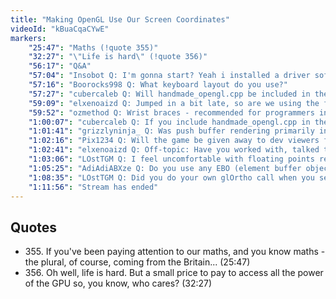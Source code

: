 ```yaml
---
title: "Making OpenGL Use Our Screen Coordinates"
videoId: "kBuaCqaCYwE"
markers:
    "25:47": "Maths (!quote 355)"
    "32:27": "\"Life is hard\" (!quote 356)"
    "56:17": "Q&A"
    "57:04": "Insobot Q: I'm gonna start? Yeah i installed a driver software company. Kapp?"
    "57:16": "Boorocks998 Q: What keyboard layout do you use?"
    "57:27": "cubercaleb Q: Will handmade_opengl.cpp be included in the platform layer or game layer?"
    "59:09": "elxenoaizd Q: Jumped in a bit late, so are we using the fixed-function OpenGL API right now, or will we write our own matrix struct at some point?"
    "59:52": "ozmethod Q: Wrist braces - recommended for programmers in general, or just something you've had issues with?"
    "1:00:07": "cubercaleb Q: If you include handmade_opengl.cpp in the game layer, won't that force you to include windows.h and all the OpenGL headers in the game layer?"
    "1:01:41": "grizzlyninja_ Q: Was push buffer rendering primarily in the software renderer because the real hardware renderer works that way due to GPUs?"
    "1:02:16": "Pix1234 Q: Will the game be given away to dev viewers for free?"
    "1:02:41": "elxenoaizd Q: Off-topic: Have you worked with, talked to or met Andre Lamothe before?"
    "1:03:06": "LOstTGM Q: I feel uncomfortable with floating points representing pixels. Have you ever had problems with OpenGL and floating point values, like passing them to shaders, or texture coordinates?"
    "1:05:25": "AdiAdiABXze Q: Do you use any EBO (element buffer object) or VBO (vertex buffer object) in your OpenGL code? If no, why?"
    "1:08:35": "LOstTGM Q: Did you do your own glOrtho call when you set up the projection matrix? Also, thanks for all the matrix explanations"
    "1:11:56": "Stream has ended"
---
```


## Quotes

* 355\. If you've been paying attention to our maths, and you know maths - the plural, of course, coming from the Britain... (25:47)
* 356\. Oh well, life is hard. But a small price to pay to access all the power of the GPU so, you know, who cares? (32:27)
